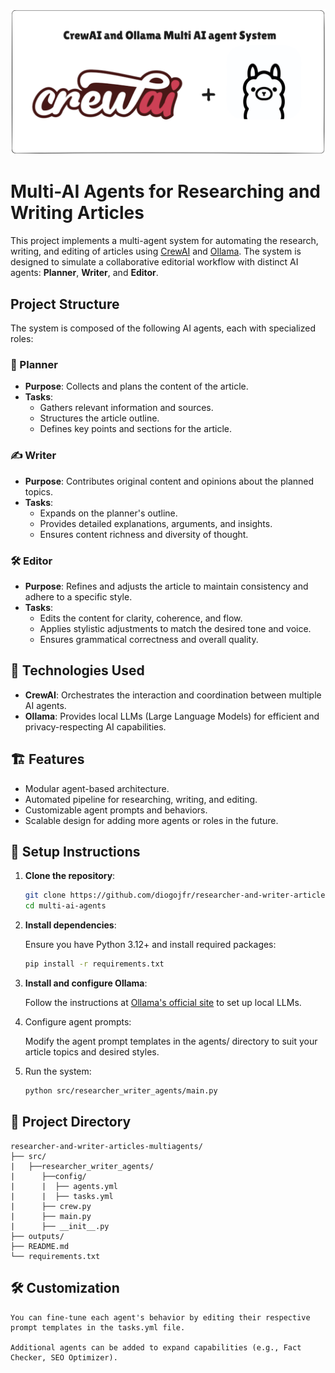 ![alt text](image.png)

# Multi-AI Agents for Researching and Writing Articles

This project implements a multi-agent system for automating the research, writing, and editing of articles using [CrewAI](https://github.com/joaomdmoura/crewAI) and [Ollama](https://ollama.com/). The system is designed to simulate a collaborative editorial workflow with distinct AI agents: **Planner**, **Writer**, and **Editor**.

## Project Structure

The system is composed of the following AI agents, each with specialized roles:

### 📝 Planner
- **Purpose**: Collects and plans the content of the article.
- **Tasks**:
  - Gathers relevant information and sources.
  - Structures the article outline.
  - Defines key points and sections for the article.

### ✍️ Writer
- **Purpose**: Contributes original content and opinions about the planned topics.
- **Tasks**:
  - Expands on the planner's outline.
  - Provides detailed explanations, arguments, and insights.
  - Ensures content richness and diversity of thought.

### 🛠️ Editor
- **Purpose**: Refines and adjusts the article to maintain consistency and adhere to a specific style.
- **Tasks**:
  - Edits the content for clarity, coherence, and flow.
  - Applies stylistic adjustments to match the desired tone and voice.
  - Ensures grammatical correctness and overall quality.

## 🚀 Technologies Used

- **CrewAI**: Orchestrates the interaction and coordination between multiple AI agents.
- **Ollama**: Provides local LLMs (Large Language Models) for efficient and privacy-respecting AI capabilities.

## 🏗️ Features

- Modular agent-based architecture.
- Automated pipeline for researching, writing, and editing.
- Customizable agent prompts and behaviors.
- Scalable design for adding more agents or roles in the future.

## 🔧 Setup Instructions

1. **Clone the repository**:
   ```bash
   git clone https://github.com/diogojfr/researcher-and-writer-articles-multiagents.git
   cd multi-ai-agents

2. **Install dependencies**:

    Ensure you have Python 3.12+ and install required packages:
    ```bash
    pip install -r requirements.txt

3. **Install and configure Ollama**:

    Follow the instructions at [Ollama's official site](https://ollama.com/) to set up local LLMs.

4. Configure agent prompts:

    Modify the agent prompt templates in the agents/ directory to suit your article topics and desired styles.

5. Run the system:
    ```bash
    python src/researcher_writer_agents/main.py


## 📁 Project Directory

    researcher-and-writer-articles-multiagents/
    ├── src/
    |   ├──researcher_writer_agents/
    |      ├──config/
    |      |  ├── agents.yml
    |      |  ├── tasks.yml
    |      ├── crew.py
    |      ├── main.py
    |      ├── __init__.py
    ├── outputs/
    ├── README.md
    └── requirements.txt

## 🛠️ Customization

    You can fine-tune each agent's behavior by editing their respective prompt templates in the tasks.yml file.

    Additional agents can be added to expand capabilities (e.g., Fact Checker, SEO Optimizer).